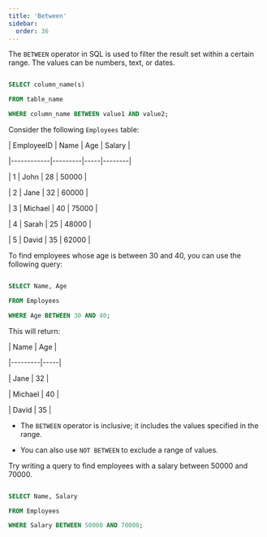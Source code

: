```yaml
---
title: 'Between'
sidebar:
  order: 36
---
```


 The `BETWEEN` operator in SQL is used to filter the result set within a certain range. The values can be numbers, text, or dates.





```sql

SELECT column_name(s)

FROM table_name

WHERE column_name BETWEEN value1 AND value2;

```





Consider the following `Employees` table:



| EmployeeID | Name    | Age | Salary |

|------------|---------|-----|--------|

| 1          | John    | 28  | 50000  |

| 2          | Jane    | 32  | 60000  |

| 3          | Michael | 40  | 75000  |

| 4          | Sarah   | 25  | 48000  |

| 5          | David   | 35  | 62000  |



To find employees whose age is between 30 and 40, you can use the following query:



```sql

SELECT Name, Age

FROM Employees

WHERE Age BETWEEN 30 AND 40;

```



This will return:



| Name    | Age |

|---------|-----|

| Jane    | 32  |

| Michael | 40  |

| David   | 35  |





- The `BETWEEN` operator is inclusive; it includes the values specified in the range.

- You can also use `NOT BETWEEN` to exclude a range of values.





Try writing a query to find employees with a salary between 50000 and 70000.



```sql

SELECT Name, Salary

FROM Employees

WHERE Salary BETWEEN 50000 AND 70000;

```